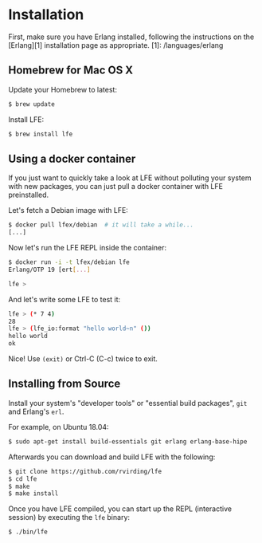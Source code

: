 # Installation

First, make sure you have Erlang installed, following the instructions on the
[Erlang][1] installation page as appropriate.
[1]: /languages/erlang

## Homebrew for Mac OS X

Update your Homebrew to latest:

```bash
$ brew update
```

Install LFE:

```bash
$ brew install lfe
```

## Using a docker container
If you just want to quickly take a look at LFE without polluting your
system with new packages, you can just pull a docker container with
LFE preinstalled.

Let's fetch a Debian image with LFE:

```bash
$ docker pull lfex/debian  # it will take a while...
[...]
``` 

Now let's run the LFE REPL inside the container:

```bash
$ docker run -i -t lfex/debian lfe
Erlang/OTP 19 [ert[...]

lfe >
```

And let's write some LFE to test it:

```bash
lfe > (* 7 4)
28
lfe > (lfe_io:format "hello world~n" ())
hello world
ok
```

Nice! Use `(exit)` or Ctrl-C (C-c) twice to exit.


## Installing from Source
Install your system's "developer tools" or "essential build packages", `git`
and Erlang's `erl`.

For example, on Ubuntu 18.04:

```bash
$ sudo apt-get install build-essentials git erlang erlang-base-hipe
```

Afterwards you can download and build LFE with the following:

```bash
$ git clone https://github.com/rvirding/lfe
$ cd lfe
$ make
$ make install
```

Once you have LFE compiled, you can start up the REPL (interactive session)
by executing the ``lfe`` binary:

```bash
$ ./bin/lfe
```

